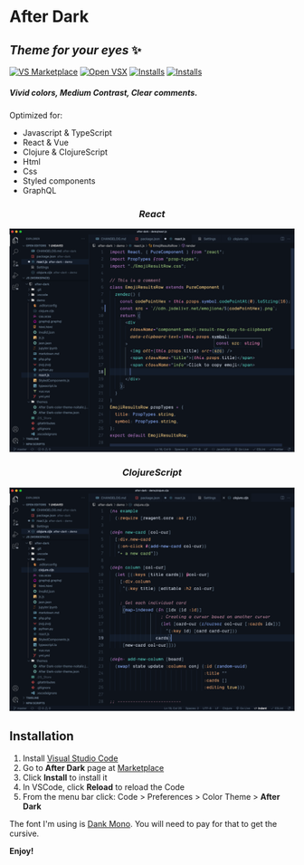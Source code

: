 # After Dark

## _Theme for your eyes_ ✨

[![VS Marketplace](https://badgen.net/vs-marketplace/v/ssmi.after-dark)](https://marketplace.visualstudio.com/items?itemName=ssmi.after-dark)
[![Open VSX](https://badgen.net/badge/Open%20VSX/after-dark/purple)](https://open-vsx.org/extension/ssmi/after-dark)
[![Installs](https://badgen.net/vs-marketplace/i/ssmi.after-dark)](https://marketplace.visualstudio.com/items?itemName=ssmi.after-dark)
[![Installs](https://badgen.net/vs-marketplace/rating/ssmi.after-dark)](https://marketplace.visualstudio.com/items?itemName=ssmi.after-dark)

<!-- [![Open VSX](https://badgen.net/open-vsx/version/ssmi/after-dark)](https://open-vsx.org/extension/ssmi/after-dark) -->

##### _Vivid colors, Medium Contrast, Clear comments._

Optimized for:

- Javascript & TypeScript
- React & Vue
- Clojure & ClojureScript
- Html
- Css
- Styled components
- GraphQL

### <center> _React_ </center>

![react-example](react-example.png)

### <center> _ClojureScript_ </center>

![clojure-example](clojure-example.png)

## Installation

1.  Install [Visual Studio Code](https://code.visualstudio.com/)
2.  Go to **After Dark** page at [Marketplace](https://marketplace.visualstudio.com/items?itemName=ssmi.after-dark)
3.  Click **Install** to install it
4.  In VSCode, click **Reload** to reload the Code
5.  From the menu bar click: Code > Preferences > Color Theme > **After Dark**

The font I'm using is [Dank Mono](https://dank.sh/).
You will need to pay for that to get the cursive.

**Enjoy!**
